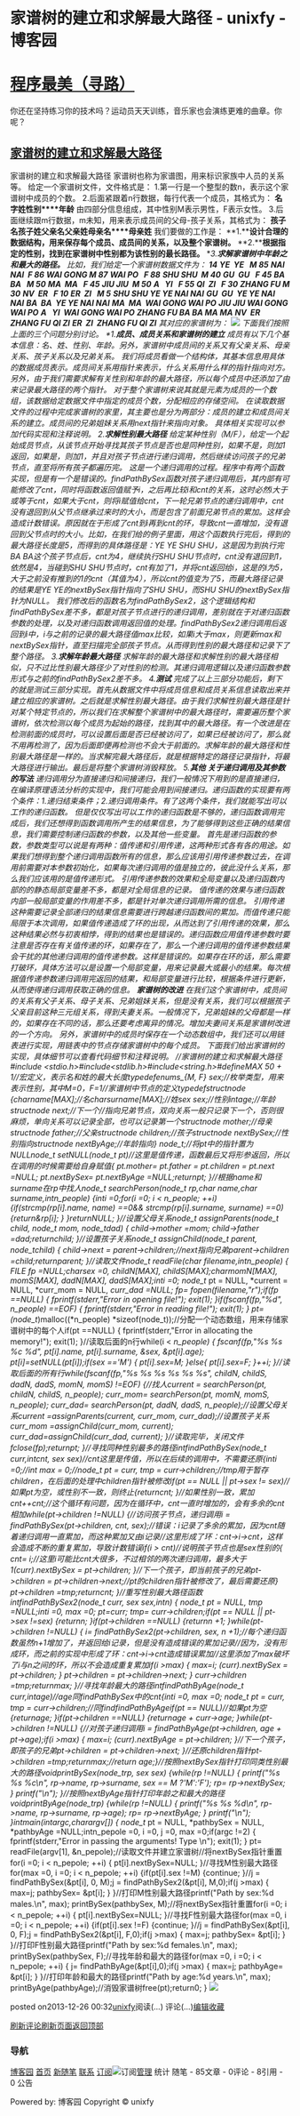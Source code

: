
# 家谱树的建立和求解最大路径 - unixfy - 博客园
# [程序最美（寻路）](https://www.cnblogs.com/unixfy/)
你还在坚持练习你的技术吗？运动员天天训练，音乐家也会演练更难的曲章。你呢？
## [家谱树的建立和求解最大路径](https://www.cnblogs.com/unixfy/p/3491639.html)
家谱树的建立和求解最大路径
家谱树也称为家谱图，用来标识家族中人员的关系等。
给定一个家谱树文件，文件格式是：
1.第一行是一个整型的数n，表示这个家谱树中成员的个数。
2.后面紧跟着n行数据，每行代表一个成员，其格式为：
**名字****姓****性别****年龄**
由四部分信息组成，其中性别M表示男性，F表示女性。
3.后面继续跟m行数据，m未知，用来表示成员间的父母-孩子关系，其格式为：
**孩子名****孩子姓****父亲名****父亲姓****母亲名****母亲姓**
我们要做的工作是：
**1.****设计合理的数据结构，用来保存每个成员、成员间的关系，以及整个家谱树。**
**2.****根据指定的性别，找到在家谱树中性别都为该性别的最长路径。**
**3.****求解家谱树中年龄之和最大的路径。**
比如，我们给定一个家谱树数据文件为：
**14**
**YE  YE   M 85**
**NAI NAI  F 86**
**WAI GONG M 87**
**WAI PO   F 88**
**SHU SHU  M 40**
**GU  GU   F 45**
**BA  BA   M 50**
**MA  MA   F 45**
**JIU JIU  M 50**
**A   YI   F 55**
**QI  ZI   F 30**
**ZHANG FU M 30**
**NV  ER   F 10**
**ER  ZI   M 5**
**SHU SHU YE YE NAI NAI**
**GU  GU  YE YE NAI NAI**
**BA  BA  YE YE NAI NAI**
**MA  MA  WAI GONG WAI PO**
**JIU JIU WAI GONG WAI PO**
**A   YI  WAI GONG WAI PO**
**ZHANG FU BA BA MA MA**
**NV  ER  ZHANG FU QI ZI**
**ER  ZI  ZHANG FU QI ZI**
其对应的家谱树为：
![](https://images0.cnblogs.com/blog/463570/201312/26002940-3523d46b63224f2a8ceeee07a490346d.jpg)
下面我们按照上面的三个问题分别讨论。
**1.****成员、成员关系和家谱树的建立**
成员有以下几个基本信息：名、姓、性别、年龄。另外，家谱树中成员间的关系又有父亲关系、母亲关系、孩子关系以及兄弟关系。
我们将成员看做一个结构体，其基本信息用具体的数据成员表示。成员间关系用指针来表示，什么关系用什么样的指针指向对方。另外，由于我们需要求解有关性别和年龄的最大路径，所以每个成员中还添加了由来记录最大路径的两个指针。
对于整个家谱树来说其就是元素为成员的一个数组，该数据给定数据文件中指定的成员个数，分配相应的存储空间。
在读取数据文件的过程中完成家谱树的家里，其主要也是分为两部分：成员的建立和成员间关系的建立。成员间的兄弟姐妹关系用next指针来指向对象。
具体相关实现可以参加代码实现和注释说明。
**2.****求解性别最大路径**
给定某种性别（M/F），给定一个起始成员节点，从该节点开始寻找其孩子节点是否也是同种性别，如果不是，则加1返回，如果是，则加1，并且对孩子节点进行递归调用，然后继续访问孩子的兄弟节点，直至将所有孩子都遍历完。
这是一个递归调用的过程。程序中有两个函数实现，但是有一个是错误的。findPathBySex函数对孩子递归调用后，其内部有可能修改了cnt，同时将函数返回值赋予i，之后再比较i和cnt的关系，这时必然i大于或等于cnt，如果大于cnt，则将i赋值给cnt，下一轮兄弟节点的递归调用中，cnt没有退回到从父节点继承过来时的大小，而是包含了前面兄弟节点的累加。这样会造成计数错误。原因就在于形成了cnt到i再到cnt的环，导致cnt一直增加，没有退回到父节点时的大小。比如，在我们给的例子里面，用这个函数执行完后，得到的最大路径长度是5，而得到的具体路径是：YE YE SHU SHU，这是因为到执行完BA BA这个孩子节点后，cnt为4，继续执行SHU SHU节点时，cnt没有退回到1，依然是4，当碰到SHU SHU节点时，cnt有加了1，并将cnt返回给i，这是的i为5，大于之前没有推到的1的cnt（其值为4），所以cnt的值变为了5，而最大路径记录的结果是YE YE的nextBySex指针指向了SHU SHU，而SHU SHU的nextBySex指针为NULL。
我们修改后的函数名为findPathBySex2，这个逻辑结构和findPathBySex差不多，都是对孩子节点进行的递归调用，差别就在于对递归函数参数的处理，以及对递归函数调用返回值的处理。findPathBySex2递归调用后返回到i中，i与之前的记录的最大路径值max比较，如果i大于max，则更新max和nextBySex指针，直至扫描完全部孩子节点。从而得到性别的最大路径和记录下了整个路径。
**3.****求解年龄最大路径**
求解年龄的最大路径和求解性别的最大路径相似，只不过比性别最大路径少了对性别的检测。其递归调用逻辑以及递归函数参数形式与之前的findPathBySex2差不多。
**4.****测试**
完成了以上三部分功能后，剩下的就是测试三部分实现。首先从数据文件中将成员信息和成员关系信息读取出来并建立相应的家谱树。之后就是求解性别最大路径。由于我们求解性别最大路径是针对某个特定节点的，所以我们在求解整个家谱树中的最大路径时，需要遍历整个家谱树，依次检测以每个成员为起始的路径，找到其中的最大路径。有一个改进是在检测前面的成员时，可以设置后面是否已经被访问了，如果已经被访问了，那么就不用再检测了，因为后面即便再检测也不会大于前面的。求解年龄的最大路径和性别最大路径是一样的。当求解完最大路径后，就是根据特定的路径记录指针，将最大路径进行输出。最后是将整个家谱树消毁释放。
**5.****其他**
**关于递归调用及其参数的写法**
递归调用分为直接递归和间接递归，我们一般情况下用到的是直接递归，在编译原理语法分析的实现中，我们可能会用到间接递归。递归函数的实现要有两个条件：1.递归结束条件；2.递归调用条件。有了这两个条件，我们就能写出可以工作的递归函数。
但是仅仅写出可以工作的递归函数是不够的，递归函数调用完成后，我们还想得到函数调用所产生的结果信息，为了能够得到这些正确的结果信息，我们需要控制递归函数的参数，以及其他一些变量。
首先是递归函数的参数，参数类型可以说是有两种：值传递和引用传递，这两种形式各有各的用途。如果我们想得到整个递归调用函数所有的信息，那么应该用引用传递参数过去，在调用前需要对本参数初始化，如果每次递归调用的值是独立的，彼此没什么关系，那么我们应该用的是值传递形式。
引用传递参数的效果和全局变量以及递归函数内部的的静态局部变量差不多，都是对全局信息的记录。
值传递的效果与递归函数内部一般局部变量的作用差不多，都是针对单次递归调用所需的信息。
引用传递这种需要记录全部递归的结果信息需要进行跨越递归函数间的累加。而值传递只能局限于本次调用，如果值传递造成了环的出现，从而达到了引用传递的效果，那么这种结果必然与初衷相悖，得到的结果也是错误的。递归函数应用值传递参数时要注意是否存在有关值传递的环，如果存在了，那么一个递归调用的值传递参数结果会干扰的其他递归调用的值传递参数。这样是错误的。如果存在环的话，那么需要打破环，具体方法可以是设置一个局部变量，用来记录最大或最小的结果。每次根据值传递参数递归调用完返回的结果，和局部变量进行比较，根据条件进行更新，从而使得递归调用获取正确的信息。
**家谱树的改进**
在我们这个家谱树中，成员间的关系有父子关系、母子关系、兄弟姐妹关系，但是没有关系，我们可以根据孩子父亲目前这种三元组关系，得到夫妻关系。一般情况下，兄弟姐妹的父母都是一样的，如果存在不同的话，那么还要考虑离异的情况。增加夫妻间关系是家谱树改进的一个方向。
另外，家谱树中的成员时保存在一个动态数组中，我们还可以用链表进行实现，用链表中的节点存储家谱树中的每个成员。
下面我们给出家谱树的实现，具体细节可以查看代码细节和注释说明。
//家谱树的建立和求解最大路径\#include <stdio.h>\#include<stdlib.h>\#include<string.h>\#defineMAX 50 + 1//宏定义，表示名和姓的最大长度typedefenums_{M, F} sex;//枚举类型，用来表示性别，其中M=0，F=1//家谱树中节点的定义typedefstructnode
{charname[MAX];//名charsurname[MAX];//姓sex  sex;//性别intage;//年龄structnode* next;//下一个//指向兄弟节点，双向关系一般只记录下一个，否则很麻烦，单向关系可以记录全部，也可以记录第一个structnode* mother;//母亲structnode* father;//父亲structnode* children;//孩子structnode* nextBySex;//性别指向structnode* nextByAge;//年龄指向} node_t;//将pt中的指针置为NULLnode_t setNULL(node_t pt)//这里是值传递，函数最后又将形参返回，所以在调用的时候需要给自身赋值{
    pt.mother= pt.father = pt.children = pt.next =NULL;
    pt.nextBySex= pt.nextByAge =NULL;returnpt;
}//根据name和surname在rp中找人node_t* searchPerson(node_t* rp,char* name,char* surname,intn_people)
{inti =0;for(i =0; i < n_people; ++i)
    {if(strcmp(rp[i].name, name) ==0&& strcmp(rp[i].surname, surname) ==0)
        {return&rp[i];
        }
    }returnNULL;
}//设置父母关系node_t* assignParents(node_t* child, node_t* mom, node_t*dad)
{
    child->mother =mom;
    child->father =dad;returnchild;
}//设置孩子关系node_t* assignChild(node_t* parent, node_t*child)
{
    child->next = parent->children;//next指向兄弟parent->children =child;returnparent;
}//读取文件node_t* readFile(char* filename,int*n_people)
{
    FILE* fp  =NULL;charsex =0, childN[MAX], childS[MAX];charmomN[MAX], momS[MAX], dadN[MAX], dadS[MAX];inti =0;
    node_t* pt = NULL, *current = NULL, *curr_mom = NULL, *curr_dad =NULL;
    fp= fopen(filename,"r");if(fp ==NULL)
    {
        fprintf(stderr,"Error in opening file!");
        exit(1);
    }if(fscanf(fp,"%d", n_people) ==EOF)
    {
        fprintf(stderr,"Error in reading file!");
        exit(1);
    }
    pt= (node_t*)malloc((*n_people) *sizeof(node_t));//分配一个动态数组，用来存储家谱树中的每个人if(pt ==NULL)
    {
        fprintf(stderr,"Error in allocating the memory!");
        exit(1);
    }//读取后面的n行while(i < *n_people)
    {
        fscanf(fp,"%s %s %c %d", pt[i].name, pt[i].surname, &sex, &pt[i].age);
        pt[i]=setNULL(pt[i]);if(sex =='M')
        {
            pt[i].sex=M;
        }else{
            pt[i].sex=F;
        }++i;
    }//读取后面的所有行while(fscanf(fp,"%s %s %s %s %s %s", childN, childS, dadN, dadS, momN, momS) !=EOF)
    {//找人current  = searchPerson(pt, childN, childS, *n_people);
        curr_mom= searchPerson(pt, momN, momS, *n_people);
        curr_dad= searchPerson(pt, dadN, dadS, *n_people);//设置父母关系current =assignParents(current, curr_mom, curr_dad);//设置孩子关系curr_mom =assignChild(curr_mom, current);
        curr_dad=assignChild(curr_dad, current);
    }//读取完毕，关闭文件fclose(fp);returnpt;
}//寻找同种性别最多的路径intfindPathBySex(node_t* curr,intcnt, sex sex)//cnt这里是传值，所以在后续的调用中，不需要还原{inti =0;//int max = 0;//node_t* pt = curr, *tmp = curr->children;//tmp用于暂存children，在后面的处理中children指针被修改if(pt == NULL || pt->sex != sex)//如果pt为空，或性别不一致，则终止{returncnt;
    }//如果性别一致，累加cnt++cnt;//这个循环有问题，因为在循环中，cnt一直时增加的，会有多余的cnt相加while(pt->children !=NULL)
    {//访问孩子节点，递归调用i = findPathBySex(pt->children, cnt, sex);//错误：i记录了多余的累加，因为cnt随着递归调用一直累加，而这种累加又由i记录//这里形成了环：cnt->i->cnt，这样会造成不断的重复累加，导致计数错误if(i > cnt)//说明孩子节点也是sex性别的{
            cnt= i;//这里i可能比cnt大很多，不过相邻的两次递归调用，最多大于1(*curr).nextBySex = pt->children;
        }//下一个孩子，即当前孩子的兄弟pt->children = pt->children->next;//pt的children指针被修改了，最后需要还原}
    pt->children =tmp;returncnt;
}//重写性别最大路径函数intfindPathBySex2(node_t* curr, sex sex,intn)
{
    node_t* pt = NULL, *tmp =NULL;inti  =0, max =0;
    pt=curr;
    tmp= curr->children;if(pt == NULL || pt->sex !=sex)
    {returnn;
    }if(pt->children ==NULL)
    {returnn +1;
    }while(pt->children !=NULL)
    {
        i= findPathBySex2(pt->children, sex, n +1);//每个递归函数虽然n+1增加了，并返回给i记录，但是没有造成错误的累加记录//因为，没有形成环，而之前的实现中形成了环：cnt->i->cnt造成错误累加//这里添加了max破坏了i与n之间的环，所以不会造成重复累加if(i >max)
        {
            max=i;
            (*curr).nextBySex = pt->children;
        }
        pt->children = pt->children->next;
    }
    curr->children =tmp;returnmax;
}//寻找年龄最大的路径intfindPathByAge(node_t* curr,intage)//age同findPathBySex中的cnt{inti =0, max =0;
    node_t* pt = curr, *tmp = curr->children;//同findfindPathByAgeif(pt == NULL)//如果pt为空{returnage;
    }if(pt->children ==NULL)
    {returnage + curr->age;
    }while(pt->children !=NULL)
    {//对孩子递归调用i = findPathByAge(pt->children, age + pt->age);if(i >max)
        {
            max=i;
            (*curr).nextByAge = pt->children;
        }//下一个孩子，即孩子的兄弟pt->children = pt->children->next;
    }//还原children指针pt->children =tmp;returnmax;//return age;}//按照nextBySex指针打印同类性别最大的路径voidprintBySex(node_t*rp, sex sex)
{while(rp !=NULL)
    {
        printf("%s %s %c\n", rp->name, rp->surname, sex == M ?'M':'F');
        rp= rp->nextBySex;
    }
    printf("\n");
}//按照nextByAge指针打印年龄之和最大的路径voidprintByAge(node_t*rp)
{while(rp !=NULL)
    {
        printf("%s %s %d\n", rp->name, rp->surname, rp->age);
        rp= rp->nextByAge;
    }
    printf("\n");
}intmain(intargc,char*argv[])
{
    node_t* pt = NULL, *pathbySex = NULL, *pathbyAge =NULL;intn_pepole =0, i =0, j =0, max =0;if(argc !=2)
    {
        fprintf(stderr,"Error in passing the arguments! Type <filename>\n");
        exit(1);
    }
    pt= readFile(argv[1], &n_pepole);//读取文件并建立家谱树//将nextBySex指针重置for(i =0; i < n_pepole; ++i)
    {
        pt[i].nextBySex=NULL;
    }//寻找M性别最大路径for(max =0, i =0; i < n_pepole; ++i)
    {if(pt[i].sex !=M)
        {continue;
        }//j = findPathBySex(&pt[i], 0, M);j = findPathBySex2(&pt[i], M,0);if(j >max)
        {
            max=j;
            pathbySex= &pt[i];
        }
    }//打印M性别最大路径printf("Path by sex:%d males.\n", max);
    printBySex(pathbySex, M);//将nextBySex指针重置for(i =0; i < n_pepole; ++i)
    {
        pt[i].nextBySex=NULL;
    }//寻找F性别最大路径for(max =0, i =0; i < n_pepole; ++i)
    {if(pt[i].sex !=F)
        {continue;
        }//j = findPathBySex(&pt[i], 0, F);j = findPathBySex2(&pt[i], F,0);if(j >max)
        {
            max=j;
            pathbySex= &pt[i];
        }
    }//打印F性别最大路径printf("Path by sex:%d females.\n", max);
    printBySex(pathbySex, F);//寻找年龄和最大的路径for(max =0, i =0; i < n_pepole; ++i)
    {
        j= findPathByAge(&pt[i],0);if(j >max)
        {
            max=j;
            pathbyAge= &pt[i];
        }
    }//打印年龄和最大的路径printf("Path by age:%d years.\n", max);
    printByAge(pathbyAge);//消毁家谱树free(pt);return0;
}
![](https://images0.cnblogs.com/blog/463570/201312/26003137-28003388fcce4a53b5ac1f3b859e2bc1.jpg)




posted on2013-12-26 00:32[unixfy](https://www.cnblogs.com/unixfy/)阅读(...) 评论(...)[编辑](https://i.cnblogs.com/EditPosts.aspx?postid=3491639)[收藏](#)


[刷新评论](javascript:void(0);)[刷新页面](#)[返回顶部](#top)







### 导航
[博客园](https://www.cnblogs.com/)
[首页](https://www.cnblogs.com/unixfy/)
[新随笔](https://i.cnblogs.com/EditPosts.aspx?opt=1)
[联系](https://msg.cnblogs.com/send/unixfy)
[订阅](https://www.cnblogs.com/unixfy/rss)![订阅](//www.cnblogs.com/images/xml.gif)[管理](https://i.cnblogs.com/)
统计
随笔 - 85文章 - 0评论 - 8引用 - 0
公告

Powered by:
博客园
Copyright © unixfy
